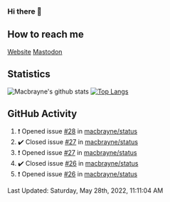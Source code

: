 ### Hi there 👋
## How to reach me
[Website](https://macbrayne.de)
[Mastodon](https://norden.social/@florentin)
<!--
Missing: Email
-->
## Statistics
![Macbrayne's github stats](https://github-readme-stats.vercel.app/api?username=macbrayne&count_private=true&show_icons=true&hide_rank=true&custom_title=macbrayne's%20GitHub%20Stats)
[![Top Langs](https://github-readme-stats.vercel.app/api/top-langs/?username=macbrayne&exclude_repo=liftron&layout=compact)](https://github.com/anuraghazra/github-readme-stats)
## GitHub Activity

<!--RECENT_ACTIVITY:start-->
1. ❗️ Opened issue [#28](https://github.com/macbrayne/status/issues/28) in [macbrayne/status](https://github.com/macbrayne/status)
2. ✔️ Closed issue [#27](https://github.com/macbrayne/status/issues/27) in [macbrayne/status](https://github.com/macbrayne/status)
3. ❗️ Opened issue [#27](https://github.com/macbrayne/status/issues/27) in [macbrayne/status](https://github.com/macbrayne/status)
4. ✔️ Closed issue [#26](https://github.com/macbrayne/status/issues/26) in [macbrayne/status](https://github.com/macbrayne/status)
5. ❗️ Opened issue [#26](https://github.com/macbrayne/status/issues/26) in [macbrayne/status](https://github.com/macbrayne/status)
<!--RECENT_ACTIVITY:end-->

<!--RECENT_ACTIVITY:last_update-->
Last Updated: Saturday, May 28th, 2022, 11:11:04 AM
<!--RECENT_ACTIVITY:last_update_end-->


<!--
**macbrayne/macbrayne** is a ✨ _special_ ✨ repository because its `README.md` (this file) appears on your GitHub profile.

Here are some ideas to get you started:

- 🔭 I’m currently working on ...
- 🌱 I’m currently learning ...
- 👯 I’m looking to collaborate on ...
- 🤔 I’m looking for help with ...
- 💬 Ask me about ...
- 📫 How to reach me: ...
- 😄 Pronouns: ...
- ⚡ Fun fact: ...
-->
